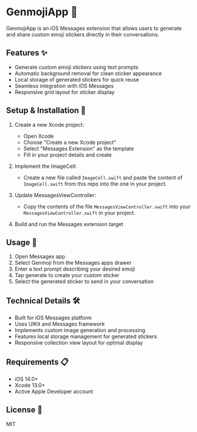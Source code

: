 # GenmojiApp 🎨

GenmojiApp is an iOS Messages extension that allows users to generate and share custom emoji stickers directly in their conversations.

## Features ✨

- Generate custom emoji stickers using text prompts
- Automatic background removal for clean sticker appearance
- Local storage of generated stickers for quick reuse
- Seamless integration with iOS Messages
- Responsive grid layout for sticker display

## Setup & Installation 📱

1. Create a new Xcode project:
   - Open Xcode
   - Choose "Create a new Xcode project"
   - Select "Messages Extension" as the template
   - Fill in your project details and create

2. Implement the ImageCell:
   - Create a new file called `ImageCell.swift` and paste the content of `ImageCell.swift` from this repo into the one in your project.

3. Update MessagesViewController:
   - Copy the contents of the file `MessagesViewController.swift` into your `MessagesViewController.swift` in your project.

5. Build and run the Messages extension target



## Usage 💬

1. Open Messages app
2. Select Genmoji from the Messages apps drawer
3. Enter a text prompt describing your desired emoji
4. Tap generate to create your custom sticker
5. Select the generated sticker to send in your conversation

## Technical Details 🛠️

- Built for iOS Messages platform
- Uses UIKit and Messages framework
- Implements custom image generation and processing
- Features local storage management for generated stickers
- Responsive collection view layout for optimal display

## Requirements 📋

- iOS 14.0+
- Xcode 13.0+
- Active Apple Developer account

## License 📄

MIT
